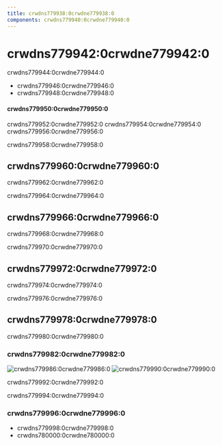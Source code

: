 ```yaml
---
title: crwdns779938:0crwdne779938:0
components: crwdns779940:0crwdne779940:0
---
```

# crwdns779942:0crwdne779942:0

<p class="description">crwdns779944:0crwdne779944:0</p>

- crwdns779946:0crwdne779946:0
- crwdns779948:0crwdne779948:0

#### crwdns779950:0crwdne779950:0

crwdns779952:0crwdne779952:0 crwdns779954:0crwdne779954:0 crwdns779956:0crwdne779956:0

crwdns779958:0crwdne779958:0

## crwdns779960:0crwdne779960:0

crwdns779962:0crwdne779962:0

crwdns779964:0crwdne779964:0

## crwdns779966:0crwdne779966:0

crwdns779968:0crwdne779968:0

crwdns779970:0crwdne779970:0

## crwdns779972:0crwdne779972:0

crwdns779974:0crwdne779974:0

crwdns779976:0crwdne779976:0

## crwdns779978:0crwdne779978:0

crwdns779980:0crwdne779980:0

### crwdns779982:0crwdne779982:0

![crwdns779986:0crwdne779986:0](crwdns779984:0crwdne779984:0) ![crwdns779990:0crwdne779990:0](crwdns779988:0crwdne779988:0)

crwdns779992:0crwdne779992:0

crwdns779994:0crwdne779994:0

### crwdns779996:0crwdne779996:0

- crwdns779998:0crwdne779998:0
- crwdns780000:0crwdne780000:0